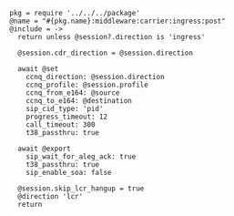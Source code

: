     pkg = require '../../../package'
    @name = "#{pkg.name}:middleware:carrier:ingress:post"
    @include = ->
      return unless @session?.direction is 'ingress'

      @session.cdr_direction = @session.direction

      await @set
        ccnq_direction: @session.direction
        ccnq_profile: @session.profile
        ccnq_from_e164: @source
        ccnq_to_e164: @destination
        sip_cid_type: 'pid'
        progress_timeout: 12
        call_timeout: 300
        t38_passthru: true

      await @export
        sip_wait_for_aleg_ack: true
        t38_passthru: true
        sip_enable_soa: false

      @session.skip_lcr_hangup = true
      @direction 'lcr'
      return
